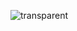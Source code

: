 ![transparent](https://capsule-render.vercel.app/api?type=transparent&fontColor=f1c232&text="Hello%202024"&height=150&fontSize=60)

<!--### Hi there 👋-->

<!--
**r-ush/r-ush** is a ✨ _special_ ✨ repository because its `README.md` (this file) appears on your GitHub profile.

Here are some ideas to get you started:

- 🔭 I’m currently working on ...
- 🌱 I’m currently learning ...
- 👯 I’m looking to collaborate on ...
- 🤔 I’m looking for help with ...
- 💬 Ask me about ...
- 📫 How to reach me: ...
- 😄 Pronouns: ...
- ⚡ Fun fact: ...
-->

